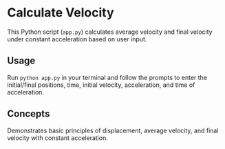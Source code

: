 # Calculate Velocity

This Python script (`app.py`) calculates average velocity and final velocity under constant acceleration based on user input.

## Usage

Run `python app.py` in your terminal and follow the prompts to enter the initial/final positions, time, initial velocity, acceleration, and time of acceleration.

## Concepts

Demonstrates basic principles of displacement, average velocity, and final velocity with constant acceleration.

